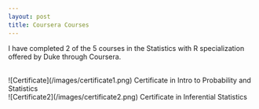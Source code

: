 ```yaml
---
layout: post
title: Coursera Courses 
---
```


I have completed 2 of the 5 courses in the Statistics with R specialization offered by Duke through Coursera. 

<br>
![Certificate](/images/certificate1.png)
Certificate in Intro to Probability and Statistics

<br>
![Certificate2](/images/certificate2.png)
Certificate in Inferential Statistics
